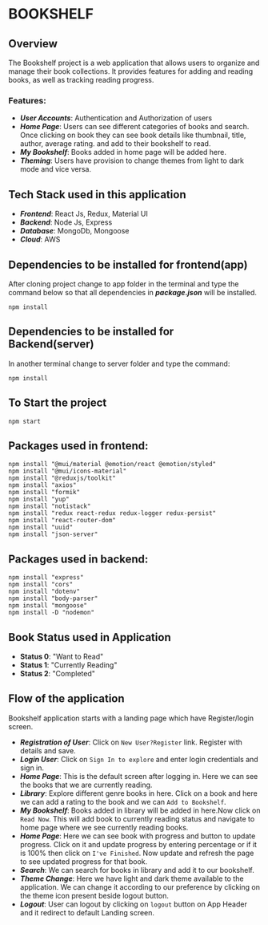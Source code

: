 # BOOKSHELF

## **Overview**

The Bookshelf project is a web application that allows users to organize and manage their book collections. It provides features for adding and reading books, as well as tracking reading progress.

### **Features:**

- ***User Accounts***: Authentication and Authorization of users
- ***Home Page***: Users can see different categories of books and search. Once clicking on book they can see book details like thumbnail, title, author, average rating. and add to their bookshelf to read.
- ***My Bookshelf***: Books added in home page will be added here.
- ***Theming***: Users have provision to change themes from light to dark mode and vice versa.

## Tech Stack used in this application

- ***Frontend***: React Js, Redux, Material UI
- ***Backend***: Node Js, Express
- ***Database***: MongoDb, Mongoose
- ***Cloud***: AWS
## **Dependencies to be installed for frontend(app)**

After cloning project change to app folder in the terminal and type the command below so that all dependencies in ***package.json*** will be installed.

```shell
npm install
```

## **Dependencies to be installed for Backend(server)**

In another terminal change to server folder and type the command:

```shell
npm install
```
## **To Start the project**

```shell
npm start
```

## **Packages used in frontend:**

```shell
npm install "@mui/material @emotion/react @emotion/styled"
npm install "@mui/icons-material" 
npm install "@reduxjs/toolkit"
npm install "axios"
npm install "formik"
npm install "yup"
npm install "notistack"
npm install "redux react-redux redux-logger redux-persist"
npm install "react-router-dom"
npm install "uuid"
npm install "json-server"
```

## **Packages used in backend:**

```shell
npm install "express"
npm install "cors"
npm install "dotenv"
npm install "body-parser"
npm install "mongoose"
npm install -D "nodemon"
```
## **Book Status used in Application** 
- **Status 0**: "Want to Read"
- **Status 1**: "Currently Reading"
- **Status 2**: "Completed"
## Flow of the application ##

Bookshelf application starts with a landing page which have Register/login screen.

- ***Registration of User***: Click on `New User?Register` link. Register with details and save.
- ***Login User***: Click on `Sign In to explore`  and enter login credentials and sign in.
- ***Home Page***: This is the default screen after logging in. Here we can see the books that we are currently reading.
- ***Library***: Explore different genre books in here. Click on a book and here we can add a rating to the book and we can `Add to Bookshelf`. 
- ***My Bookshelf***: Books added in library will be added in here.Now click on `Read Now`. This will add book to currently reading status and navigate to home page where we see currently reading books.
-  ***Home Page***: Here we can see book with progress and button to update progress. Click on it and update progress by entering percentage or if it is 100% then click on `I've Finished`. Now update and refresh the page to see updated progress for that book.
- ***Search***: We can search for books in library and add it to our bookshelf.
- ***Theme Change***: Here we have light and dark theme available to the application.
We can change it according to our preference by clicking on the theme icon present beside logout button.
- ***Logout***: User can logout by clicking on `logout` button on App Header and it redirect to default Landing screen.


